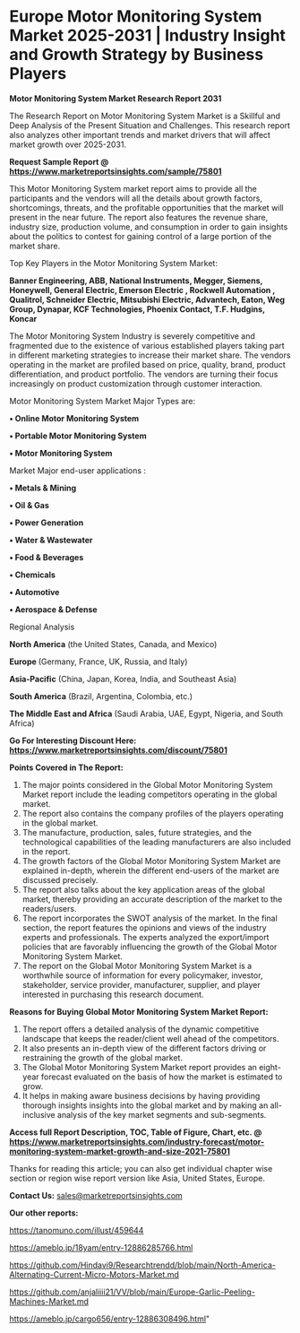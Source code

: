  # Europe Motor Monitoring System Market 2025-2031 | Industry Insight and Growth Strategy by Business Players

<strong>Motor Monitoring System Market Research Report 2031</strong>

The Research Report on Motor Monitoring System Market is a Skillful and Deep Analysis of the Present Situation and Challenges. This research report also analyzes other important trends and market drivers that will affect market growth over 2025-2031.

<strong>Request Sample Report @ <a href=https://www.marketreportsinsights.com/sample/75801>https://www.marketreportsinsights.com/sample/75801</a></strong>

This Motor Monitoring System market report aims to provide all the participants and the vendors will all the details about growth factors, shortcomings, threats, and the profitable opportunities that the market will present in the near future. The report also features the revenue share, industry size, production volume, and consumption in order to gain insights about the politics to contest for gaining control of a large portion of the market share.

Top Key Players in the Motor Monitoring System Market:

<strong>Banner Engineering, ABB, National Instruments, Megger, Siemens, Honeywell, General Electric, Emerson Electric , Rockwell Automation , Qualitrol, Schneider Electric, Mitsubishi Electric, Advantech, Eaton, Weg Group, Dynapar, KCF Technologies, Phoenix Contact, T.F. Hudgins, Koncar</strong>

The Motor Monitoring System Industry is severely competitive and fragmented due to the existence of various established players taking part in different marketing strategies to increase their market share. The vendors operating in the market are profiled based on price, quality, brand, product differentiation, and product portfolio. The vendors are turning their focus increasingly on product customization through customer interaction.

Motor Monitoring System Market Major Types are:

<strong>• Online Motor Monitoring System

• Portable Motor Monitoring System

• Motor Monitoring System</strong>

Market Major end-user applications :

<strong>• Metals & Mining

• Oil & Gas

• Power Generation

• Water & Wastewater

• Food & Beverages

• Chemicals

• Automotive

• Aerospace & Defense</strong>

Regional Analysis

</u><strong><b>North America</b></strong> (the United States, Canada, and Mexico)

<strong><b>Europe </b></strong>(Germany, France, UK, Russia, and Italy)

<strong><b>Asia-Pacific</b></strong> (China, Japan, Korea, India, and Southeast Asia)

<strong><b>South America</b></strong> (Brazil, Argentina, Colombia, etc.)

<strong><b>The Middle East and Africa</b></strong> (Saudi Arabia, UAE, Egypt, Nigeria, and South Africa)

<strong>Go For Interesting Discount Here: <a href=https://www.marketreportsinsights.com/discount/75801>https://www.marketreportsinsights.com/discount/75801</a></strong>

<strong>Points Covered in The Report:</strong>
<ol>
  <li>The major points considered in the Global Motor Monitoring System Market report include the leading competitors operating in the global market.</li>
  <li>The report also contains the company profiles of the players operating in the global market.</li>
  <li>The manufacture, production, sales, future strategies, and the technological capabilities of the leading manufacturers are also included in the report.</li>
  <li>The growth factors of the Global Motor Monitoring System Market are explained in-depth, wherein the different end-users of the market are discussed precisely.</li>
  <li>The report also talks about the key application areas of the global market, thereby providing an accurate description of the market to the readers/users.</li>
  <li>The report incorporates the SWOT analysis of the market. In the final section, the report features the opinions and views of the industry experts and professionals. The experts analyzed the export/import policies that are favorably influencing the growth of the Global Motor Monitoring System Market.</li>
  <li>The report on the Global Motor Monitoring System Market is a worthwhile source of information for every policymaker, investor, stakeholder, service provider, manufacturer, supplier, and player interested in purchasing this research document.</li>
</ol>
<strong>Reasons for Buying Global Motor Monitoring System Market Report:</strong>

<ol>
  <li>The report offers a detailed analysis of the dynamic competitive landscape that keeps the reader/client well ahead of the competitors.</li>
  <li>It also presents an in-depth view of the different factors driving or restraining the growth of the global market.</li>
  <li>The Global Motor Monitoring System Market report provides an eight-year forecast evaluated on the basis of how the market is estimated to grow.</li>
  <li>It helps in making aware business decisions by having providing thorough insights insights into the global market and by making an all-inclusive analysis of the key market segments and sub-segments.</li>
</ol>
<strong>Access full Report Description, TOC, Table of Figure, Chart, etc. @ <a href=https://www.marketreportsinsights.com/industry-forecast/motor-monitoring-system-market-growth-and-size-2021-75801>https://www.marketreportsinsights.com/industry-forecast/motor-monitoring-system-market-growth-and-size-2021-75801</a></strong>


Thanks for reading this article; you can also get individual chapter wise section or region wise report version like Asia, United States, Europe.

<strong>Contact Us:</strong>
sales@marketreportsinsights.com

<strong>Our other reports:</strong>

<a href=https://tanomuno.com/illust/459644>https://tanomuno.com/illust/459644</a>

<a href=https://ameblo.jp/18yam/entry-12886285766.html>https://ameblo.jp/18yam/entry-12886285766.html</a>

<a href=https://github.com/Hindavi9/Researchtrendd/blob/main/North-America-Alternating-Current-Micro-Motors-Market.md>https://github.com/Hindavi9/Researchtrendd/blob/main/North-America-Alternating-Current-Micro-Motors-Market.md</a>

<a href=https://github.com/anjaliiii21/VV/blob/main/Europe-Garlic-Peeling-Machines-Market.md>https://github.com/anjaliiii21/VV/blob/main/Europe-Garlic-Peeling-Machines-Market.md</a>

<a href=https://ameblo.jp/cargo656/entry-12886308496.html>https://ameblo.jp/cargo656/entry-12886308496.html</a>"
